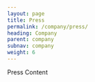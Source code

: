 ```yaml
---
layout: page
title: Press
permalink: /company/press/
heading: Company
parent: company
subnav: company
weight: 6
---
```




<section class="p-b-md">
	<p class="lead">Press Content</p>
</section>
